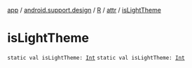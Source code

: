 [app](../../../index.md) / [android.support.design](../../index.md) / [R](../index.md) / [attr](index.md) / [isLightTheme](.)

# isLightTheme

`static val isLightTheme: `[`Int`](https://kotlinlang.org/api/latest/jvm/stdlib/kotlin/-int/index.html)
`static val isLightTheme: `[`Int`](https://kotlinlang.org/api/latest/jvm/stdlib/kotlin/-int/index.html)